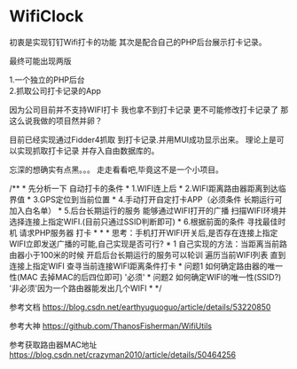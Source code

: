 # WifiClock
初衷是实现钉钉Wifi打卡的功能  其次是配合自己的PHP后台展示打卡记录。


最终可能出现两版

1.一个独立的PHP后台  
2.抓取公司打卡记录的App

因为公司目前并不支持WIFI打卡
我也拿不到打卡记录
更不可能修改打卡记录了
那这么说我做的项目然并卵？

目前已经实现通过Fidder4抓取 到打卡记录.并用MUI成功显示出来。
理论上是可以实现抓取打卡记录  并存入自由数据库的。

忘深的想确实有点黑。。。
走走看看吧,毕竟这不是一个小项目。

 /**
     * 先分析一下 自动打卡的条件
     * 1.WIFI连上后
     * 2.WIFI距离路由器距离到达临界值
     * 3.GPS定位到当前位置
     * 4.手动打开自定打卡APP（必须条件 长期运行可加入白名单）
     * 5.后台长期运行的服务 能够通过WIFI打开的广播 扫描WIFI环境并选择连接上指定WIFI.(目前只通过SSID判断即可)
     * 6.根据前面的条件 寻找最佳时机  请求PHP服务器 打卡
     *
     *
     * 思考：手机打开WIFI开关后,是否存在连接上指定WIFI立即发送广播的可能,自己实现是否可行?
     * 1 自己实现的方法：当距离当前路由器小于100米的时候 开启后台长期运行的服务可以轮训 遍历当前WIFI列表 直到连接上指定WIFI 查寻当前连接WIFI距离条件打卡
     *  问题1  如何确定路由器的唯一性(MAC 去掉MAC的后四位即可) '必须'
     *  问题2  如何确定WIFI的唯一性(SSID?)  '非必须'因为一个路由器能发出几个WIFI
     * */
	 
参考文档
https://blog.csdn.net/earthyuguoguo/article/details/53220850

参考大神
https://github.com/ThanosFisherman/WifiUtils

参考获取路由器MAC地址
https://blog.csdn.net/crazyman2010/article/details/50464256